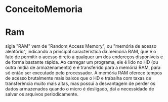 # ConceitoMemoria

# Ram
sigla "RAM" vem de "Random Access Memory", ou "memória de acesso aleatório", indicando a principal característica da memória RAM, que é o fato de permitir o acesso direto a qualquer um dos endereços disponíveis e de forma bastante rápida.
Ao carregar um programa, ele é lido no HD (ou outra mídia de armazenamento) e é transferido para a memória RAM, para só então ser executado pelo processador. A memória RAM oferece tempos de acesso brutalmente mais baixos que o HD e trabalha com taxas de transferência muito mais altas, mas possui a desvantagem de perder os dados armazenados quando o micro é desligado, daí a necessidade de salvar os arquivos periodicamente.
